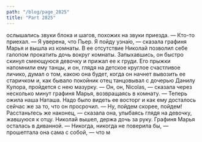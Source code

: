 ```yaml
---
path: "/blog/page_2825"
title: "Part 2825"
---
```


ослышались звуки блока и шагов, похожих на звуки приезда.
— Кто-то приехал.
— Я уверена, что Пьер. Я пойду узна̀ю, — сказала графиня Марья и вышла из комнаты.
В ее отсутствие Николай позволил себе галопом прокатить дочь вокруг комнаты. Запыхавшись, он быстро скинул смеющуюся девочку и прижал ее к груди. Его прыжки напомнили ему танцы, и он, глядя на детское круглое счастливое личико, думал о том, какою она будет, когда он начнет вывозить ее старичком и, как бывало покойник отец танцовывал с дочерью Данилу Купора, пройдется с нею мазурку.
— Он, он, Nicolas, — сказала через несколько минут графиня Марья, возвращаясь в комнату. — Теперь ожила наша Наташа. Надо было видеть ее восторг и как ему досталось сейчас же за то, что он просрочил. — Ну, пойдем скорее, пойдем! Расстаньтесь же наконец, — сказала она, улыбаясь глядя на девочку, жавшуюся к отцу. Николай вышел, держа дочь за руку.
Графиня Марья осталась в диванной.
— Никогда, никогда не поверила бы, — прошептала она сама с собой, — что м
